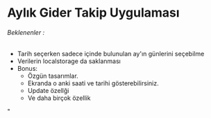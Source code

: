 # Aylık Gider Takip Uygulaması


###### Beklenenler : 
<ul>
    <!-- <li>Kullanıcının gelir ekleyebileceği bir input alanı</li> -->
    <!-- <li>Kullanıcının harcamalarını detaylı bir şekilde gireceği harcama formu ve formdaki alanların hepsinin girilmesi zorunlu olması. Harcama yapılan yer, harcama tarihi , harcama miktarı...</li> -->
    <!-- <li>Harcama listesinin görülebileceği alan</li> -->
    <li>Tarih seçerken sadece içinde bulunulan ay'ın günlerini seçebilme</li>
    <!-- <li>Harcamayı sildikten sonra ekranda bir uyarı divi açılıp 3 saniye sonra uyarı divinin ekrandan silinmesi</li> -->
    <!-- <li>Toplam gelir,toplam harcama ve kalan paranın gösterildiği alan</li> -->
    <li>Verilerin localstorage da saklanması</li>
    <!-- <li>Ay bittiğinde kullanıcının tüm gelir bilgisi ve gider bilgilerini temizleyebileceği bir buton.</li> -->
    <li>
        Bonus:
        <ul>
            <li>Özgün tasarımlar.</li>
            <li>Ekranda o anki saati ve tarihi gösterebilirsiniz.</li>
            <li>Update özellği</li>
            <li>Ve daha birçok özellik</li>
        </ul>
    </li>
</ul>"
<a href="https://gider-takip.vercel.app/>Canlı Link</a>

![gideruygulaması](giderapp.gif)

